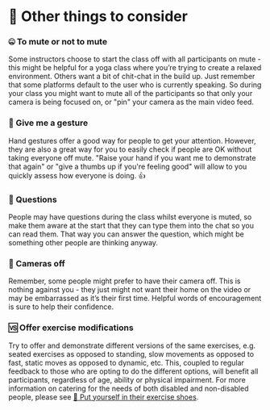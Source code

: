 # 🤔 Other things to consider

### 🤐 To mute or not to mute

Some instructors choose to start the class off with all participants on mute - this might be helpful for a yoga class where you’re trying to create a relaxed environment. Others want a bit of chit-chat in the build up. Just remember that some platforms default to the user who is currently speaking. So during your class you might want to mute all of the participants so that only your camera is being focused on, or "pin" your camera as the main video feed.

### 👋 Give me a gesture

Hand gestures offer a good way for people to get your attention. However, they are also a great way for you to easily check if people are OK without taking everyone off mute. "Raise your hand if you want me to demonstrate that again" or "give a thumbs up if you're feeling good" will allow to you quickly assess how everyone is doing. 👍

### 💬 Questions

People may have questions during the class whilst everyone is muted, so make them aware at the start that they can type them into the chat so you can read them. That way you can answer the question, which might be something other people are thinking anyway.

### 🚫 Cameras off

Remember, some people might prefer to have their camera off. This is nothing against you - they just might not want their home on the video or may be embarrassed as it’s their first time. Helpful words of encouragement is sure to help their confidence.

### 🆚 Offer exercise modifications

Try to offer and demonstrate different versions of the same exercises, e.g. seated exercises as opposed to standing, slow movements as opposed to fast, static moves as opposed to dynamic, etc. This, coupled to regular feedback to those who are opting to do the different options, will benefit all participants, regardless of age, ability or physical impairment. For more information on catering for the needs of both disabled and non-disabled people, please see [👟 Put yourself in their exercise shoes](../before-your-start-live-streaming/put-yourself-in-their-exercise-shoes.md#adapting-for-the-whole-household).

